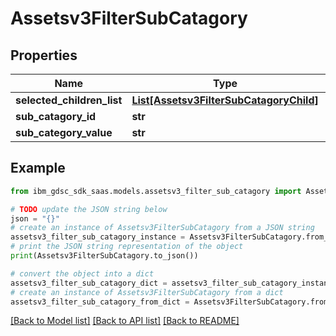 # Assetsv3FilterSubCatagory


## Properties

Name | Type | Description | Notes
------------ | ------------- | ------------- | -------------
**selected_children_list** | [**List[Assetsv3FilterSubCatagoryChild]**](Assetsv3FilterSubCatagoryChild.md) |  | [optional] 
**sub_catagory_id** | **str** |  | [optional] 
**sub_category_value** | **str** |  | [optional] 

## Example

```python
from ibm_gdsc_sdk_saas.models.assetsv3_filter_sub_catagory import Assetsv3FilterSubCatagory

# TODO update the JSON string below
json = "{}"
# create an instance of Assetsv3FilterSubCatagory from a JSON string
assetsv3_filter_sub_catagory_instance = Assetsv3FilterSubCatagory.from_json(json)
# print the JSON string representation of the object
print(Assetsv3FilterSubCatagory.to_json())

# convert the object into a dict
assetsv3_filter_sub_catagory_dict = assetsv3_filter_sub_catagory_instance.to_dict()
# create an instance of Assetsv3FilterSubCatagory from a dict
assetsv3_filter_sub_catagory_from_dict = Assetsv3FilterSubCatagory.from_dict(assetsv3_filter_sub_catagory_dict)
```
[[Back to Model list]](../README.md#documentation-for-models) [[Back to API list]](../README.md#documentation-for-api-endpoints) [[Back to README]](../README.md)


